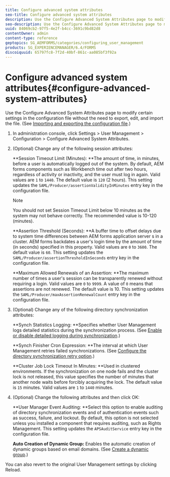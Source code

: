 ```yaml
---
title: Configure advanced system attributes
seo-title: Configure advanced system attributes
description: Use the Configure Advanced System Attributes page to modify certain settings in the configuration file without the need to export, edit, and import the file.
seo-description: Use the Configure Advanced System Attributes page to modify certain settings in the configuration file without the need to export, edit, and import the file.
uuid: 84069cb2-97f5-4e2f-b4cc-3691c9bd82d8
contentOwner: admin
content-type: reference
geptopics: SG_AEMFORMS/categories/configuring_user_management
products: SG_EXPERIENCEMANAGER/6.4/FORMS
discoiquuid: 65797fc8-7f2d-40bf-861c-aa085bf3f92a
---
```


# Configure advanced system attributes{#configure-advanced-system-attributes}

Use the Configure Advanced System Attributes page to modify certain settings in the configuration file without the need to export, edit, and import the file. (See [Importing and exporting the configuration file](../../../forms/using/admin-help/importing-exporting-configuration-file.md#importing-and-exporting-the-configuration-file).)

1. In administration console, click Settings &gt; User Management &gt; Configuration &gt; Configure Advanced System Attributes.
1. (Optional) Change any of the following session attributes:

   **Session Timeout Limit (Minutes): **The amount of time, in minutes, before a user is automatically logged out of the system. By default, AEM forms components such as Workbench time out after two hours, regardless of activity or inactivity, and the user must log in again. Valid values are `1` to `1440`. The default value is `120` (2 hours). This setting updates the `SAML/Producer/assertionValidityInMinutes` entry key in the configuration file.

   >[!NOTE]
   >
   >You should not set Session Timeout Limit below 10 minutes as the system may not behave correctly. The recommended value is 10-120 (minutes).

   **Assertion Threshold (Seconds): **A buffer time to offset delays due to system time differences between AEM forms application server s in a cluster. AEM forms backdates a user's login time by the amount of time (in seconds) specified in this property. Valid values are `0` to `3600`. The default value is `60`. This setting updates the `SAML/Producer/assertionThresholdInSeconds` entry key in the configuration file.

   **Maximum Allowed Renewals of an Assertion: **The maximum number of times a user's session can be transparently renewed without requiring a login. Valid values are `0` to `9999`. A value of `0` means that assertions are not renewed. The default value is 10. This setting updates the `SAML/Producer/maxAssertionRenewalCount` entry key in the configuration file. 

1. (Optional) Change any of the following directory synchronization attributes:

   **Synch Statistics Logging: **Specifies whether User Management logs detailed statistics during the synchronization process. (See [Enable or disable detailed logging during synchronization](../../../forms/using/admin-help/synchronizing-directories.md#enable-or-disable-detailed-logging-during-synchronization).)

   **Synch Finisher Cron Expression: **The interval at which User Management retries failed synchronizations. (See [Configure the directory synchronization retry option](../../../forms/using/admin-help/synchronizing-directories.md#configure-the-directory-synchronization-retry-option).)

   **Cluster Job Lock Timeout In Minutes: **Used in clustered environments. If the synchronization on one node fails and the cluster lock is not released, this value specifies the number of minutes that another node waits before forcibly acquiring the lock. The default value is `15` minutes. Valid values are `1` to `1440` minutes. 

1. (Optional) Change the following attributes and then click OK:

   **User Manager Event Auditing: **Select this option to enable auditing of directory synchronization events and of authentication events such as success, failure, and lockout. By default, this option is not selected unless you installed a component that requires auditing, such as Rights Management. This setting updates the `APSAuditService` entry key in the configuration file.

   **Auto Creation of Dynamic Group:** Enables the automatic creation of dynamic groups based on email domains. (See [Create a dynamic group](../../../forms/using/admin-help/creating-configuring-groups.md#create-a-dynamic-group).)

You can also revert to the original User Management settings by clicking Reload.
